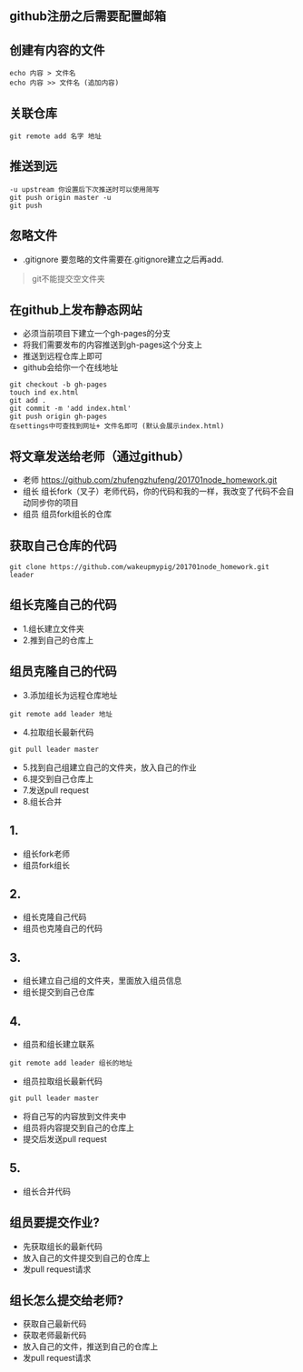 ## github注册之后需要配置邮箱

## 创建有内容的文件
```
echo 内容 > 文件名
echo 内容 >> 文件名 (追加内容)
```

## 关联仓库
```
git remote add 名字 地址
```

## 推送到远
```
-u upstream 你设置后下次推送时可以使用简写
git push origin master -u
git push
```

## 忽略文件
- .gitignore
要忽略的文件需要在.gitignore建立之后再add.

> git不能提交空文件夹


## 在github上发布静态网站
- 必须当前项目下建立一个gh-pages的分支
- 将我们需要发布的内容推送到gh-pages这个分支上
- 推送到远程仓库上即可
- github会给你一个在线地址

```
git checkout -b gh-pages
touch ind ex.html
git add .
git commit -m 'add index.html'
git push origin gh-pages
在settings中可查找到网址+ 文件名即可 (默认会展示index.html)
```


## 将文章发送给老师（通过github）
- 老师 https://github.com/zhufengzhufeng/201701node_homework.git
- 组长
组长fork（叉子）老师代码，你的代码和我的一样，我改变了代码不会自动同步你的项目
- 组员
组员fork组长的仓库


## 获取自己仓库的代码
```
git clone https://github.com/wakeupmypig/201701node_homework.git leader
```

## 组长克隆自己的代码
- 1.组长建立文件夹
- 2.推到自己的仓库上
## 组员克隆自己的代码
- 3.添加组长为远程仓库地址
```
git remote add leader 地址
```
- 4.拉取组长最新代码
```
git pull leader master
```
- 5.找到自己组建立自己的文件夹，放入自己的作业
- 6.提交到自己仓库上
- 7.发送pull request
- 8.组长合并



## 1.
- 组长fork老师
- 组员fork组长

## 2.
- 组长克隆自己代码
- 组员也克隆自己的代码

## 3.
- 组长建立自己组的文件夹，里面放入组员信息
- 组长提交到自己仓库

## 4.
- 组员和组长建立联系
```
git remote add leader 组长的地址
```
- 组员拉取组长最新代码
```
git pull leader master
```
- 将自己写的内容放到文件夹中
- 组员将内容提交到自己的仓库上
- 提交后发送pull request

## 5. 
- 组长合并代码


## 组员要提交作业?
- 先获取组长的最新代码
- 放入自己的文件提交到自己的仓库上
- 发pull request请求

## 组长怎么提交给老师?
- 获取自己最新代码
- 获取老师最新代码
- 放入自己的文件，推送到自己的仓库上
- 发pull request请求